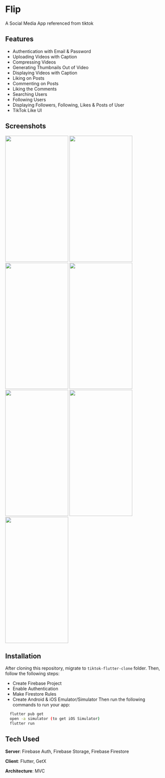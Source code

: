 # Flip

A Social Media App referenced from tiktok

## Features
- Authentication with Email & Password
- Uploading Videos with Caption
- Compressing Videos
- Generating Thumbnails Out of Video
- Displaying Videos with Caption
- Liking on Posts
- Commenting on Posts
- Liking the Comments
- Searching Users
- Following Users
- Displaying Followers, Following, Likes & Posts of User
- TikTok Like UI

## Screenshots

<p float="left">
<img src="https://user-images.githubusercontent.com/115138974/228760371-854b1770-23c0-4880-ad2a-cec11d98c877.jpg" height ="400" width ="200">
<img src="https://user-images.githubusercontent.com/115138974/228760389-26ee83cb-5202-41d7-b778-4a7f4a0f34fc.jpg" height ="400" width ="200">
<img src="https://user-images.githubusercontent.com/115138974/228760401-cacc2311-0a54-46e2-9b60-c944aab37736.jpg" height ="400" width ="200">
 <img src="https://user-images.githubusercontent.com/115138974/228760411-ae5130a5-454d-4463-a8be-d6f991536205.jpg" height ="400" width ="200">
 <img src="https://user-images.githubusercontent.com/115138974/228760425-a4d9fc64-ae9e-4180-a5d3-589f49dc049a.jpg" height ="400" width ="200">
  <img src="https://user-images.githubusercontent.com/115138974/228760451-10e42be7-2cec-4f65-9972-9c274910c320.jpg" height ="400" width ="200">
 <img src="https://user-images.githubusercontent.com/115138974/228760476-0658141a-9ad9-44f2-a527-316dbe9a90d8.jpg" height ="400" width ="200">
  </p>

## Installation
After cloning this repository, migrate to ```tiktok-flutter-clone``` folder. Then, follow the following steps:
- Create Firebase Project
- Enable Authentication
- Make Firestore Rules
- Create Android & iOS Emulator/Simulator
Then run the following commands to run your app:
```bash
  flutter pub get
  open -a simulator (to get iOS Simulator)
  flutter run
```

## Tech Used
**Server**: Firebase Auth, Firebase Storage, Firebase Firestore

**Client**: Flutter, GetX

**Architecture**: MVC
    

